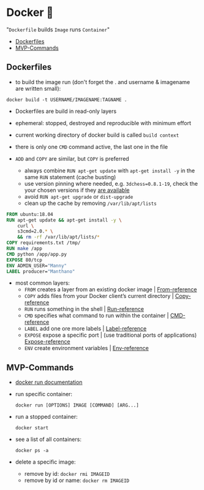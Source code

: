 # Docker :whale: 

"`Dockerfile` builds `Image` runs `Container`"

- [Dockerfiles](#Dockerfiles)
- [MVP-Commands](#MVP-Commands)

## Dockerfiles

- to build the image run (don't forget the . and username & imagename are written small):

`docker build -t USERNAME/IMAGENAME:TAGNAME .`  

- Dockerfiles are build in read-only layers
- ephemeral: stopped, destroyed and reproducible with minimum effort
- current working directory of docker build is called `build context`
- there is only one `CMD` command active, the last one in the file
- `ADD` and `COPY` are similar, but `COPY` is preferred

  - always combine `RUN apt-get update` with `apt-get install -y` in the same `RUN` statement (cache busting)
  - use version pinning where needed, e.g. `3dchess=0.8.1-19`, check the your chosen versions if they [are available](https://packages.ubuntu.com/search?suite=default&section=all&arch=any&keywords=s3cmd&searchon=names)
  - avoid `RUN apt-get upgrade` or `dist-upgrade`
  - clean up the cache by removing `/var/lib/apt/lists`

```dockerfile
FROM ubuntu:18.04
RUN apt-get update && apt-get install -y \
	curl \
	s3cmd=2.0.* \
	&& rm -rf /var/lib/apt/lists/*
COPY requirements.txt /tmp/
RUN make /app
CMD python /app/app.py
EXPOSE 80/tcp
ENV ADMIN_USER="Manny"
LABEL producer="Manthano"
```

- most common layers:
   - `FROM` creates a layer from an existing docker image | [From-reference](https://docs.docker.com/engine/reference/builder/#from)
   - `COPY` adds files from your Docker client’s current directory | [Copy-reference](https://docs.docker.com/engine/reference/builder/#copy)
   - `RUN` runs something in the shell | [Run-reference](https://docs.docker.com/engine/reference/builder/#run)
   - `CMD` specifies what command to run within the container | [CMD-reference](https://docs.docker.com/engine/reference/builder/#cmd)
   - `LABEL` add one ore more labels | [Label-reference](https://docs.docker.com/engine/reference/builder/#label)
   - `EXPOSE` expose a specific port | (use traditional ports of applications) [Expose-reference](https://docs.docker.com/engine/reference/builder/#expose)
   - `ENV` create environment variables | [Env-reference](https://docs.docker.com/engine/reference/builder/#env)

## MVP-Commands

- [docker run documentation](https://docs.docker.com/engine/reference/commandline/run/)

- run specific container:

   `docker run [OPTIONS] IMAGE [COMMAND] [ARG...]`

- run a stopped container:

   `docker start`

- see a list of all containers:

   `docker ps -a`

- delete a specific image:
  - remove by id: `docker rmi IMAGEID`
  - remove by id or name: `docker rm IMAGEID`